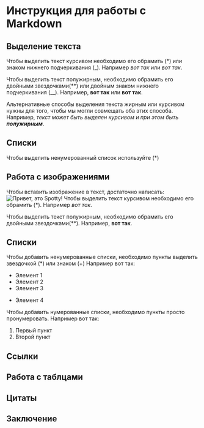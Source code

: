 # Инструкция для работы с Markdown

## Выделение текста

Чтобы выделить текст курсивом необходимо его обрамить (*) или знаком нижнего подчеркивания (_). Например *вот так* или _вот так_.

Чтобы выделить текст полужирным, необходимо  обрамить его двойными звездочками(**) или двойным знаком нижнего подчеркивания (__). Например, **вот так** или __вот так__.

Альтернативные способы выделения текста жирным или курсивом нужны для того, чтобы мы могли совмещать оба этих способа. Например, _текст может быть выделен курсивом и при этом быть **полужирным**_.  
## Списки

Чтобы выделить ненумерованный список используйте (*)
## Работа с изображениями

Чтобы вставить изображение в текст, достаточно написать:
![Привет, это Spotty!](Spotty.png)
Чтобы выделить текст курсивом необходимо его обрамить (*). Например *вот так*.

Чтобы выделить текст полужирным, необходимо  обрамить его двойными звездочками(**). Например, **вот так**.

## Списки

Чтобы добавить ненумерованные списки, необходимо пункты выделить звездочкой (*) или знаком (+) Например вот так:
* Элемент 1
* Элемент 2
* Элемент 3
+ Элемент 4

Чтобы добавить нумерованные списки, необходимо пункты просто пронумеровать. Например вот так:
1. Первый пункт
2. Второй пункт

## Ссылки

## Работа с таблцами

## Цитаты 

## Заключение